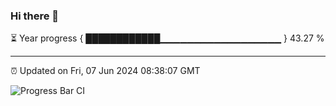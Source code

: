 ### Hi there 👋

⏳ Year progress { ████████████▁▁▁▁▁▁▁▁▁▁▁▁▁▁▁▁▁▁ } 43.27 %

---

⏰ Updated on Fri, 07 Jun 2024 08:38:07 GMT

![Progress Bar CI](https://github.com/IshwaranRudhara/GIT-ACTION/workflows/Progress%20Bar%20CI/badge.svg)
